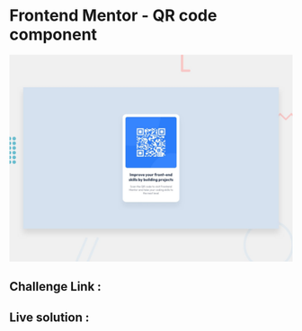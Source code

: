 # Frontend Mentor - QR code component

![Design preview for the QR code component coding challenge](./design/desktop-preview.jpg)

## Challenge Link :

## Live solution :
